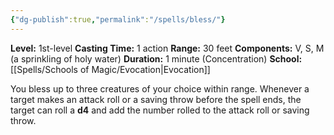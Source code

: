 ```yaml
---
{"dg-publish":true,"permalink":"/spells/bless/"}
---
```


**Level:** 1st-level
**Casting Time:** 1 action
**Range:** 30 feet
**Components:** V, S, M (a sprinkling of holy water)
**Duration:** 1 minute (Concentration)
**School:** [[Spells/Schools of Magic/Evocation\|Evocation]]

You bless up to three creatures of your choice within range. Whenever a target makes an attack roll or a saving throw before the spell ends, the target can roll a **d4** and add the number rolled to the attack roll or saving throw.